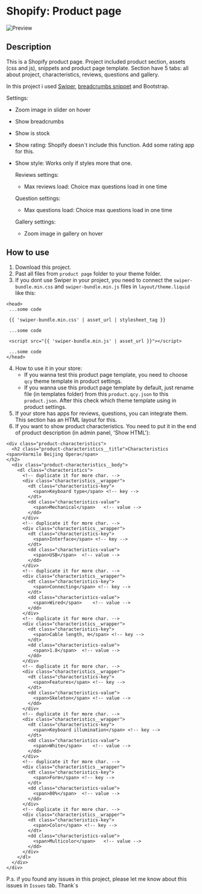 # Shopify: Product page
![Preview](https://github.com/qcyGH/Shopify--Product-page/blob/main/preview.gif "Preview")

## Description

This is a Shopify product page. Project included product section, assets (css and js), snippets and product page template. Section have 5 tabs: all about project, characteristics, reviews, questions and gallery.

In this project i used [Swiper](https://swiperjs.com/), [breadcrumbs snippet](https://github.com/qcyGH/Shopify--Breadcrumbs-snippet) and Bootstrap.

Settings:

- Zoom image in slider on hover
- Show breadcrumbs
- Show is stock
- Show rating: Shopify doesn`t include this function. Add some rating app for this.
- Show style: Works only if styles more that one.

    Reviews settings:

    - Max reviews load: Choice max questions load in one time


    Question settings:

    - Max questions load: Choice max questions load in one time


    Gallery settings:

    - Zoom image in gallery on hover

## How to use

1. Download this project.
2. Past all files from `product page` folder to your theme folder.
3. If you dont use Swiper in your project, you need to connect the `swiper-bundle.min.css` and `swiper-bundle.min.js` files in `layout/theme.liquid` like this:

```liquid
<head>
 ...some code

 {{ 'swiper-bundle.min.css' | asset_url | stylesheet_tag }}

 ...some code

 <script src="{{ 'swiper-bundle.min.js' | asset_url }}"></script>

 ...some code
</head>
```
4. How to use it in your store:
    - If you wanna test this product page template, you need to choose `qcy` theme template in product settings.
    - If you wanna use this product page template by default, just rename file (in templates folder) from this `product.qcy.json` to this `product.json`. After this check which theme template using in product settings.
5. If your store has apps for reviews, questions, you can integrate them. This section has an HTML layout for this.
6. If you want to show product characteristics. You need to put it in the end of product description (in admin panel, 'Show HTML'):
```liquid
<div class="product-сharacteristics">
  <h2 class="product-сharacteristics__title">Characteristics <span>Varmilo Beijing Opera</span>
</h2>
  <div class="product-сharacteristics__body">
    <dl class="characteristics">
      <!-- duplicate it for more char. -->
      <div class="characteristics__wrapper">
        <dt class="characteristics-key">
          <span>Keyboard type</span> <!-- key -->
        </dt>
        <dd class="characteristics-value">
          <span>Mechanical</span>	<!-- value -->
        </dd>
      </div>
      <!-- duplicate it for more char. -->
      <div class="characteristics__wrapper">
        <dt class="characteristics-key">
          <span>Interface</span> <!-- key -->
        </dt>
        <dd class="characteristics-value">
          <span>USB</span>	<!-- value -->
        </dd>
      </div>
      <!-- duplicate it for more char. -->
      <div class="characteristics__wrapper">
        <dt class="characteristics-key">
          <span>Connecting</span> <!-- key -->
        </dt>
        <dd class="characteristics-value">
          <span>Wired</span>	<!-- value -->
        </dd>
      </div>
      <!-- duplicate it for more char. -->
      <div class="characteristics__wrapper">
        <dt class="characteristics-key">
          <span>Cable length, m</span> <!-- key -->
        </dt>
        <dd class="characteristics-value">
          <span>1.8</span>	<!-- value -->
        </dd>
      </div>
      <!-- duplicate it for more char. -->
      <div class="characteristics__wrapper">
        <dt class="characteristics-key">
          <span>Features</span> <!-- key -->
        </dt>
        <dd class="characteristics-value">
          <span>Skeleton</span>	<!-- value -->
        </dd>
      </div>
      <!-- duplicate it for more char. -->
      <div class="characteristics__wrapper">
        <dt class="characteristics-key">
          <span>Keyboard illumination</span> <!-- key -->
        </dt>
        <dd class="characteristics-value">
          <span>White</span>	<!-- value -->
        </dd>
      </div>
      <!-- duplicate it for more char. -->
      <div class="characteristics__wrapper">
        <dt class="characteristics-key">
          <span>Form</span> <!-- key -->
        </dt>
        <dd class="characteristics-value">
          <span>80%</span>	<!-- value -->
        </dd>
      </div>
      <!-- duplicate it for more char. -->
      <div class="characteristics__wrapper">
        <dt class="characteristics-key">
          <span>Color</span> <!-- key -->
        </dt>
        <dd class="characteristics-value">
          <span>Multicolor</span>	<!-- value -->
        </dd>
      </div>
    </dl>
  </div>
</div>
```

P.s. if you found any issues in this project, please let me know about this issues in `Issues` tab. Thank`s
